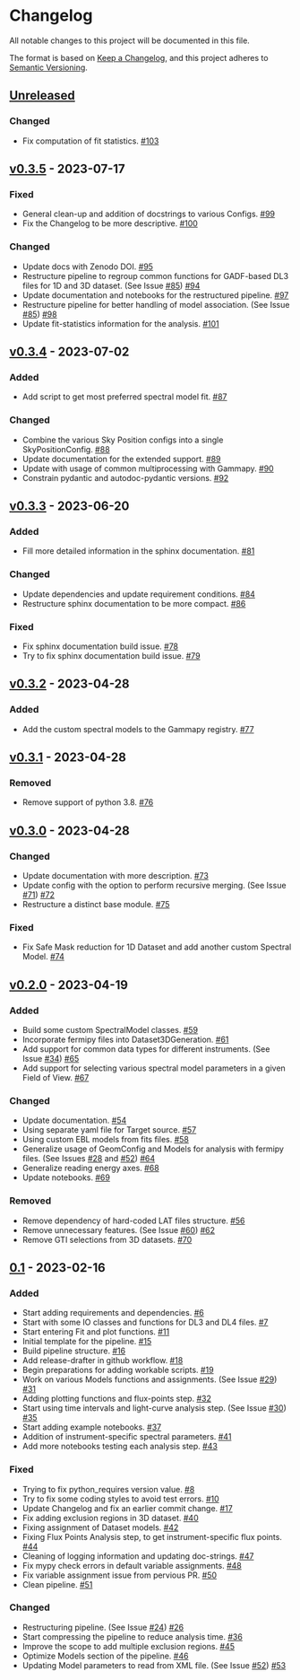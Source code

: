 # Changelog

All notable changes to this project will be documented in this file.

The format is based on [Keep a Changelog](https://keepachangelog.com/en/1.0.0/),
and this project adheres to [Semantic Versioning](https://semver.org/spec/v2.0.0.html).

## [Unreleased]

### Changed

- Fix computation of fit statistics. [#103](https://github.com/chaimain/asgardpy/pull/103)

## [v0.3.5](https://github.com/chaimain/asgardpy/releases/tag/v0.3.5) - 2023-07-17

### Fixed

- General clean-up and addition of docstrings to various Configs. [#99](https://github.com/chaimain/asgardpy/pull/99)
- Fix the Changelog to be more descriptive. [#100](https://github.com/chaimain/asgardpy/pull/100)

### Changed

- Update docs with Zenodo DOI. [#95](https://github.com/chaimain/asgardpy/pull/95)
- Restructure pipeline to regroup common functions for GADF-based DL3 files for 1D and 3D dataset. (See Issue [#85](https://github.com/chaimain/asgardpy/issues/85)) [#94](https://github.com/chaimain/asgardpy/pull/94)
- Update documentation and notebooks for the restructured pipeline. [#97](https://github.com/chaimain/asgardpy/pull/97)
- Restructure pipeline for better handling of model association. (See Issue [#85](https://github.com/chaimain/asgardpy/issues/85)) [#98](https://github.com/chaimain/asgardpy/pull/98)
- Update fit-statistics information for the analysis. [#101](https://github.com/chaimain/asgardpy/pull/101)

## [v0.3.4](https://github.com/chaimain/asgardpy/releases/tag/v0.3.4) - 2023-07-02

### Added

- Add script to get most preferred spectral model fit. [#87](https://github.com/chaimain/asgardpy/pull/87)

### Changed

- Combine the various Sky Position configs into a single SkyPositionConfig. [#88](https://github.com/chaimain/asgardpy/pull/88)
- Update documentation for the extended support. [#89](https://github.com/chaimain/asgardpy/pull/89)
- Update with usage of common multiprocessing with Gammapy. [#90](https://github.com/chaimain/asgardpy/pull/90)
- Constrain pydantic and autodoc-pydantic versions. [#92](https://github.com/chaimain/asgardpy/pull/92)

## [v0.3.3](https://github.com/chaimain/asgardpy/releases/tag/v0.3.3) - 2023-06-20

### Added

- Fill more detailed information in the sphinx documentation. [#81](https://github.com/chaimain/asgardpy/pull/81)

### Changed

- Update dependencies and update requirement conditions. [#84](https://github.com/chaimain/asgardpy/pull/84)
- Restructure sphinx documentation to be more compact. [#86](https://github.com/chaimain/asgardpy/pull/86)

### Fixed

- Fix sphinx documentation build issue. [#78](https://github.com/chaimain/asgardpy/pull/78)
- Try to fix sphinx documentation build issue. [#79](https://github.com/chaimain/asgardpy/pull/79)

## [v0.3.2](https://github.com/chaimain/asgardpy/releases/tag/v0.3.2) - 2023-04-28

### Added

- Add the custom spectral models to the Gammapy registry. [#77](https://github.com/chaimain/asgardpy/pull/77)

## [v0.3.1](https://github.com/chaimain/asgardpy/releases/tag/v0.3.1) - 2023-04-28

### Removed

- Remove support of python 3.8. [#76](https://github.com/chaimain/asgardpy/pull/76)

## [v0.3.0](https://github.com/chaimain/asgardpy/releases/tag/v0.3.0) - 2023-04-28

### Changed

- Update documentation with more description. [#73](https://github.com/chaimain/asgardpy/pull/73)
- Update config with the option to perform recursive merging. (See Issue [#71](https://github.com/chaimain/asgardpy/issues/71)) [#72](https://github.com/chaimain/asgardpy/pull/72)
- Restructure a distinct base module. [#75](https://github.com/chaimain/asgardpy/pull/75)

### Fixed

- Fix Safe Mask reduction for 1D Dataset and add another custom Spectral Model. [#74](https://github.com/chaimain/asgardpy/pull/74)

## [v0.2.0](https://github.com/chaimain/asgardpy/releases/tag/v0.2.0) - 2023-04-19

### Added

- Build some custom SpectralModel classes. [#59](https://github.com/chaimain/asgardpy/pull/59)
- Incorporate fermipy files into Dataset3DGeneration. [#61](https://github.com/chaimain/asgardpy/pull/61)
- Add support for common data types for different instruments. (See Issue [#34](https://github.com/chaimain/asgardpy/issues/34)) [#65](https://github.com/chaimain/asgardpy/pull/65)
- Add support for selecting various spectral model parameters in a given Field of View. [#67](https://github.com/chaimain/asgardpy/pull/67)

### Changed

- Update documentation. [#54](https://github.com/chaimain/asgardpy/pull/54)
- Using separate yaml file for Target source. [#57](https://github.com/chaimain/asgardpy/pull/57)
- Using custom EBL models from fits files. [#58](https://github.com/chaimain/asgardpy/pull/58)
- Generalize usage of GeomConfig and Models for analysis with fermipy files. (See Issues [#28](https://github.com/chaimain/asgardpy/issues/28) and [#52](https://github.com/chaimain/asgardpy/issues/52)) [#64](https://github.com/chaimain/asgardpy/pull/64)
- Generalize reading energy axes. [#68](https://github.com/chaimain/asgardpy/pull/68)
- Update notebooks. [#69](https://github.com/chaimain/asgardpy/pull/69)

### Removed

- Remove dependency of hard-coded LAT files structure. [#56](https://github.com/chaimain/asgardpy/pull/56)
- Remove unnecessary features. (See Issue [#60](https://github.com/chaimain/asgardpy/issues/60)) [#62](https://github.com/chaimain/asgardpy/pull/62)
- Remove GTI selections from 3D datasets. [#70](https://github.com/chaimain/asgardpy/pull/70)

## [0.1](https://github.com/chaimain/asgardpy/releases/tag/v0.1) - 2023-02-16

### Added

- Start adding requirements and dependencies. [#6](https://github.com/chaimain/asgardpy/pull/6)
- Start with some IO classes and functions for DL3 and DL4 files. [#7](https://github.com/chaimain/asgardpy/pull/7)
- Start entering Fit and plot functions. [#11](https://github.com/chaimain/asgardpy/pull/11)
- Initial template for the pipeline. [#15](https://github.com/chaimain/asgardpy/pull/15)
- Build pipeline structure. [#16](https://github.com/chaimain/asgardpy/pull/16)
- Add release-drafter in github workflow. [#18](https://github.com/chaimain/asgardpy/pull/18)
- Begin preparations for adding workable scripts. [#19](https://github.com/chaimain/asgardpy/pull/19)
- Work on various Models functions and assignments. (See Issue [#29](https://github.com/chaimain/asgardpy/issues/29)) [#31](https://github.com/chaimain/asgardpy/pull/31)
- Adding plotting functions and flux-points step. [#32](https://github.com/chaimain/asgardpy/pull/32)
- Start using time intervals and light-curve analysis step. (See Issue [#30](https://github.com/chaimain/asgardpy/issues/30)) [#35](https://github.com/chaimain/asgardpy/pull/35)
- Start adding example notebooks. [#37](https://github.com/chaimain/asgardpy/pull/37)
- Addition of instrument-specific spectral parameters. [#41](https://github.com/chaimain/asgardpy/pull/41)
- Add more notebooks testing each analysis step. [#43](https://github.com/chaimain/asgardpy/pull/43)

### Fixed

- Trying to fix python_requires version value. [#8](https://github.com/chaimain/asgardpy/pull/8)
- Try to fix some coding styles to avoid test errors. [#10](https://github.com/chaimain/asgardpy/pull/10)
- Update Changelog and fix an earlier commit change. [#17](https://github.com/chaimain/asgardpy/pull/17)
- Fix adding exclusion regions in 3D dataset. [#40](https://github.com/chaimain/asgardpy/pull/40)
- Fixing assignment of Dataset models. [#42](https://github.com/chaimain/asgardpy/pull/42)
- Fixing Flux Points Analysis step, to get instrument-specific flux points. [#44](https://github.com/chaimain/asgardpy/pull/44)
- Cleaning of logging information and updating doc-strings. [#47](https://github.com/chaimain/asgardpy/pull/47)
- Fix mypy check errors in default variable assignments. [#48](https://github.com/chaimain/asgardpy/pull/48)
- Fix variable assignment issue from pervious PR. [#50](https://github.com/chaimain/asgardpy/pull/50)
- Clean pipeline. [#51](https://github.com/chaimain/asgardpy/pull/51)

### Changed

- Restructuring pipeline. (See Issue [#24](https://github.com/chaimain/asgardpy/issues/24)) [#26](https://github.com/chaimain/asgardpy/pull/26)
- Start compressing the pipeline to reduce analysis time. [#36](https://github.com/chaimain/asgardpy/pull/36)
- Improve the scope to add multiple exclusion regions. [#45](https://github.com/chaimain/asgardpy/pull/45)
- Optimize Models section of the pipeline. [#46](https://github.com/chaimain/asgardpy/pull/46)
- Updating Model parameters to read from XML file. (See Issue [#52](https://github.com/chaimain/asgardpy/issues/52)) [#53](https://github.com/chaimain/asgardpy/pull/53)

[Unreleased]: https://github.com/chaimain/keep-a-changelog/compare/v0.1...HEAD
[0.1]: https://github.com/chaimain/asgardpy/releases/tag/0.1
